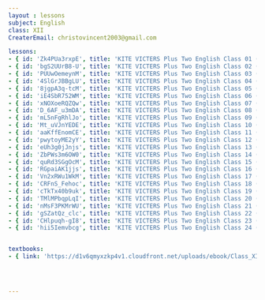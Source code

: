 ```yaml
--- 
layout : lessons 
subject: English
class: XII
CreaterEmail: christovincent2003@gmail.com

lessons:
- { id: 'Zk4PUa3rxpE', title: 'KITE VICTERS Plus Two English Class 01 (First Bell-ഫസ്റ്റ് ബെല്‍)' }
- { id: 'bgS2UUrB8-U', title: 'KITE VICTERS Plus Two English Class 02 (First Bell-ഫസ്റ്റ് ബെല്‍)' }
- { id: 'PUUwOemeynM', title: 'KITE VICTERS Plus Two English Class 03 (First Bell-ഫസ്റ്റ് ബെല്‍)' }
- { id: '4SlGrJBBgLU', title: 'KITE VICTERS Plus Two English Class 04 (First Bell-ഫസ്റ്റ് ബെല്‍)' }
- { id: '8jgpA3q-tcM', title: 'KITE VICTERS Plus Two English Class 05 (First Bell-ഫസ്റ്റ് ബെല്‍)' }
- { id: 'iE4SbR752WM', title: 'KITE VICTERS Plus Two English Class 06 (First Bell-ഫസ്റ്റ് ബെല്‍)' }
- { id: 'xNOXoeRQZQw', title: 'KITE VICTERS Plus Two English Class 07 (First Bell-ഫസ്റ്റ് ബെല്‍)' }
- { id: 'D_6AF_u3mDA', title: 'KITE VICTERS Plus Two English Class 08 (First Bell-ഫസ്റ്റ് ബെല്‍)' }
- { id: 'mL5nFgRhlJo', title: 'KITE VICTERS Plus Two English Class 09 (First Bell-ഫസ്റ്റ് ബെല്‍)' }
- { id: 'Mt_uVJnYEDE', title: 'KITE VICTERS Plus Two English Class 10 (First Bell-ഫസ്റ്റ് ബെല്‍)' }
- { id: 'aaKffEnomCE', title: 'KITE VICTERS Plus Two English Class 11 (First Bell-ഫസ്റ്റ് ബെല്‍)' }
- { id: 'pwytoyME2yY', title: 'KITE VICTERS Plus Two English Class 12 (First Bell-ഫസ്റ്റ് ബെല്‍)' }
- { id: 'eUh3g0jJnjs', title: 'KITE VICTERS Plus Two English Class 13 (First Bell-ഫസ്റ്റ് ബെല്‍)' }
- { id: 'ZbPWs3m6OW0', title: 'KITE VICTERS Plus Two English Class 14 (First Bell-ഫസ്റ്റ് ബെല്‍)' }
- { id: 'quRd3SGgOcM', title: 'KITE VICTERS Plus Two English Class 15 (First Bell-ഫസ്റ്റ് ബെല്‍)' }
- { id: 'RGpaiAK1jjs', title: 'KITE VICTERS Plus Two English Class 16 (First Bell-ഫസ്റ്റ് ബെല്‍)' }
- { id: 'Vn2xRWu1WkM', title: 'KITE VICTERS Plus Two English Class 17 (First Bell-ഫസ്റ്റ് ബെല്‍)' }
- { id: 'CRFnS_Fehoc', title: 'KITE VICTERS Plus Two English Class 18 (First Bell-ഫസ്റ്റ് ബെല്‍)' }
- { id: 'cTkTx40b9uk', title: 'KITE VICTERS Plus Two English Class 19 (First Bell-ഫസ്റ്റ് ബെല്‍)' }
- { id: 'TMlMPbqpLqI', title: 'KITE VICTERS Plus Two English Class 20 (First Bell-ഫസ്റ്റ് ബെല്‍)' }
- { id: 'nMsF3PKMrWU', title: 'KITE VICTERS Plus Two English Class 21 (First Bell-ഫസ്റ്റ് ബെല്‍)' }
- { id: 'gSZatQz_clc', title: 'KITE VICTERS Plus Two English Class 22 (First Bell-ഫസ്റ്റ് ബെല്‍)' }
- { id: 'CHlpuqh-gI8', title: 'KITE VICTERS Plus Two English Class 23 (First Bell-ഫസ്റ്റ് ബെല്‍)' }
- { id: 'hii5Iemvbcg', title: 'KITE VICTERS Plus Two English Class 24 (First Bell-ഫസ്റ്റ് ബെല്‍)' }


textbooks:
- { link: 'https://d1v6qmyxzkp4v1.cloudfront.net/uploads/ebook/Class_XII/EnglishPart1/EnglishPart1.pdf', title: 'English' , medium: 'English' }




--- 
```

